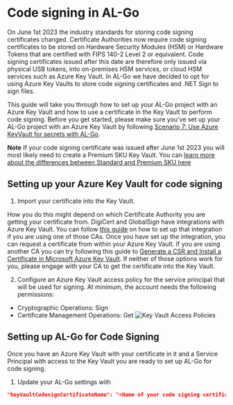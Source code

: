 # Code signing in AL-Go
On June 1st 2023 the industry standards for storing code signing certificates changed. Certificate Authorities now require code signing certificates to be stored on Hardware Security Modules (HSM) or Hardware Tokens that are certified with FIPS 140-2 Level 2 or equivalent. Code signing certificates issued after this date are therefore only issued via physical USB tokens, into on-premises HSM services, or cloud HSM services such as Azure Key Vault. In AL-Go we have decided to opt for using Azure Key Vaults to store code signing certificates and .NET Sign to sign files. 

This guide will take you through how to set up your AL-Go project with an Azure Key Vault and how to use a certificate in the Key Vault to perform code signing. Before you get started, please make sure you've set up your AL-Go project with an Azure Key Vault by following [Scenario 7: Use Azure KeyVault for secrets with AL-Go](./UseAzureKeyVault.md). 

**Note** If your code signing certificate was issued after June 1st 2023 you will most likely need to create a Premium SKU Key Vault. You can [learn more about the differences between Standard and Premium SKU here](https://azure.microsoft.com/en-us/pricing/details/key-vault/)

## Setting up your Azure Key Vault for code signing
1. Import your certificate into the Key Vault. 

How you do this might depend on which Certificate Authority you are getting your certificate from. DigiCert and GlobalSign have integrations with Azure Key Vault. You can follow [this guide](https://learn.microsoft.com/en-us/azure/key-vault/certificates/how-to-integrate-certificate-authority) on how to set up that integration if you are using one of those CAs. Once you have set up the integration, you can request a certificate from within your Azure Key Vault. If you are using another CA you can try following this guide to [Generate a CSR and Install a Certificate in Microsoft Azure Key Vault](https://www.ssl.com/how-to/generate-csr-install-certificate-microsoft-azure-key-vault/). If neither of those options work for you, please engage with your CA to get the certificate into the Key Vault.

2. Configure an Azure Key Vault access policy for the service principal that will be used for signing. At minimum, the account needs the following permissions:

* Cryptographic Operations: Sign
* Certificate Management Operations: Get
![Key Vault Access Policies](https://github.com/microsoft/AL-Go/assets/117829001/c93375e0-ce5b-4aa0-a6b9-a845a87fddef)

## Setting up AL-Go for Code Signing
Once you have an Azure Key Vault with your certificate in it and a Service Principal with access to the Key Vault you are ready to set up AL-Go for code signing.

1. Update your AL-Go settings with
```json
"keyVaultCodesignCertificateName": "<Name of your code signing certificate>"
```
